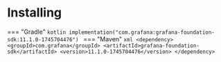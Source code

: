 # Installing

=== "Gradle"
    ```kotlin
    implementation("com.grafana:grafana-foundation-sdk:11.1.0-1745704476")
    ```
=== "Maven"
    ```xml
    <dependency>
        <groupId>com.grafana</groupId>
        <artifactId>grafana-foundation-sdk</artifactId>
        <version>11.1.0-1745704476</version>
    </dependency>
    ```
